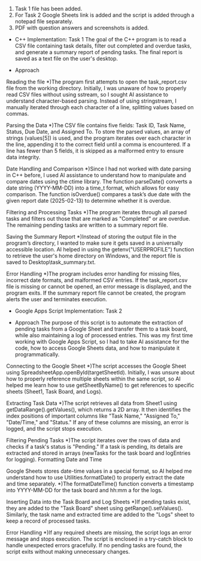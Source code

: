 1)  Task 1 file has been added.
2)  For Task 2 Google Sheets link is added and the script is added through a notepad file separately.
3)  PDF with question answers and screenshots is added.




* C++ Implementation: Task 1
  The goal of the C++ program is to read a CSV file containing task details, filter out completed and overdue tasks, and generate a summary report of pending tasks. The final report is saved as a text file on the user's desktop.


+ Approach
  
Reading the file
*)The program first attempts to open the task_report.csv file from the working directory.
Initially, I was unaware of how to properly read CSV files without using sstream, so I sought AI assistance to understand character-based parsing. Instead of using stringstream, I manually iterated through each character of a line, splitting values based on commas.

Parsing the Data
*)The CSV file contains five fields: Task ID, Task Name, Status, Due Date, and Assigned To.
To store the parsed values, an array of strings (values[5]) is used, and the program iterates over each character in the line, appending it to the correct field until a comma is encountered.
If a line has fewer than 5 fields, it is skipped as a malformed entry to ensure data integrity.

Date Handling and Comparison
*)Since I had not worked with date parsing in C++ before, I used AI assistance to understand how to manipulate and compare dates using the ctime library.
The function parseDate() converts a date string (YYYY-MM-DD) into a time_t format, which allows for easy comparison.
The function isOverdue() compares a task’s due date with the given report date (2025-02-13) to determine whether it is overdue.

Filtering and Processing Tasks
*)The program iterates through all parsed tasks and filters out those that are marked as "Completed" or are overdue.
The remaining pending tasks are written to a summary report file.

Saving the Summary Report
*)Instead of storing the output file in the program’s directory, I wanted to make sure it gets saved in a universally accessible location.
AI helped in using the getenv("USERPROFILE") function to retrieve the user's home directory on Windows, and the report file is saved to Desktop\\task_summary.txt.

Error Handling
*)The program includes error handling for missing files, incorrect date formats, and malformed CSV entries.
If the task_report.csv file is missing or cannot be opened, an error message is displayed, and the program exits.
If the summary report file cannot be created, the program alerts the user and terminates execution.





* Google Apps Script Implementation: Task 2
+ Approach
The purpose of this script is to automate the extraction of pending tasks from a Google Sheet and transfer them to a task board, while also maintaining a log of processed entries. This was my first time working with Google Apps Script, so I had to take AI assistance for the code, how to access Google Sheets data, and how to manipulate it programmatically.



Connecting to the Google Sheet
*)The script accesses the Google Sheet using SpreadsheetApp.openById(targetSheetId).
Initially, I was unsure about how to properly reference multiple sheets within the same script, so AI helped me learn how to use getSheetByName() to get references to specific sheets (Sheet1, Task Board, and Logs).

Extracting Task Data
*)The script retrieves all data from Sheet1 using getDataRange().getValues(), which returns a 2D array.
It then identifies the index positions of important columns like "Task Name," "Assigned To," "Date/Time," and "Status."
If any of these columns are missing, an error is logged, and the script stops execution.

Filtering Pending Tasks
*)The script iterates over the rows of data and checks if a task's status is "Pending."
If a task is pending, its details are extracted and stored in arrays (newTasks for the task board and logEntries for logging).
Formatting Date and Time

Google Sheets stores date-time values in a special format, so AI helped me understand how to use Utilities.formatDate() to properly extract the date and time separately.
*)The formatDateTime() function converts a timestamp into YYYY-MM-DD for the task board and hh:mm a for the logs.
 
Inserting Data into the Task Board and Log Sheets
*)If pending tasks exist, they are added to the "Task Board" sheet using getRange().setValues().
Similarly, the task name and extracted time are added to the "Logs" sheet to keep a record of processed tasks.

Error Handling
*)If any required sheets are missing, the script logs an error message and stops execution.
The script is enclosed in a try-catch block to handle unexpected errors gracefully.
If no pending tasks are found, the script exits without making unnecessary changes.
